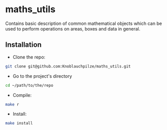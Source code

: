 # maths_utils

Contains basic description of common mathematical objects which can be used to perform operations on areas, boxes and data in general.

## Installation

* Clone the repo:
```bash
git clone git@github.com:Knoblauchpilze/maths_utils.git
```
* Go to the project's directory
```bash
cd ~/path/to/the/repo
```
* Compile:
```bash
make r
```
* Install:
```bash
make install
```
